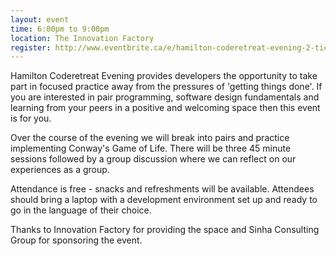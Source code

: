 ```yaml
---
layout: event
time: 6:00pm to 9:00pm
location: The Innovation Factory
register: http://www.eventbrite.ca/e/hamilton-coderetreat-evening-2-tickets-13590502559
---
```


Hamilton Coderetreat Evening provides developers the opportunity to take part in focused practice away from the pressures of 'getting things done'.  If you are interested in pair programming, software design fundamentals and learning from your peers in a positive and welcoming space then this event is for you.
 
Over the course of the evening we will break into pairs and practice implementing Conway's Game of Life.  There will be three 45 minute sessions followed by a group discussion where we can reflect on our experiences as a group.
 
Attendance is free - snacks and refreshments will be available.  Attendees should bring a laptop with a development environment set up and ready to go in the language of their choice.  
 
Thanks to Innovation Factory for providing the space and Sinha Consulting Group for sponsoring the event.
